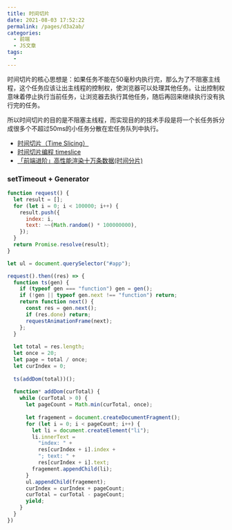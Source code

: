 ```yaml
---
title: 时间切片
date: 2021-08-03 17:52:22
permalink: /pages/d3a2ab/
categories:
  - 前端
  - JS文章
tags:
  - 
---
```

时间切片的核心思想是：如果任务不能在50毫秒内执行完，那么为了不阻塞主线程，这个任务应该让出主线程的控制权，使浏览器可以处理其他任务。让出控制权意味着停止执行当前任务，让浏览器去执行其他任务，随后再回来继续执行没有执行完的任务。

所以时间切片的目的是不阻塞主线程，而实现目的的技术手段是将一个长任务拆分成很多个不超过50ms的小任务分散在宏任务队列中执行。

<!-- more -->

- [时间切片（Time Slicing）](https://github.com/berwin/Blog/issues/38)
- [时间切片编程 timeslice](https://blog.csdn.net/hefeng6500/article/details/114479754)
- [「前端进阶」高性能渲染十万条数据(时间分片)](https://juejin.cn/post/6844903938894872589)


### setTimeout + Generator
```js
function request() {
  let result = [];
  for (let i = 0; i < 100000; i++) {
    result.push({
      index: i,
      text: ~~(Math.random() * 100000000),
    });
  }
  return Promise.resolve(result);
}

let ul = document.querySelector("#app");

request().then((res) => {
  function ts(gen) {
    if (typeof gen === "function") gen = gen();
    if (!gen || typeof gen.next !== "function") return;
    return function next() {
      const res = gen.next();
      if (res.done) return;
      requestAnimationFrame(next);
    };
  }
  
  let total = res.length;
  let once = 20;
  let page = total / once;
  let curIndex = 0;
  
  ts(addDom(total))();
  
  function* addDom(curTotal) {
    while (curTotal > 0) {
      let pageCount = Math.min(curTotal, once);
      
      let fragement = document.createDocumentFragment();
      for (let i = 0; i < pageCount; i++) {
        let li = document.createElement("li");
        li.innerText =
          "index: " +
          res[curIndex + i].index +
          "; text: " +
          res[curIndex + i].text;
        fragement.appendChild(li);
      }
      ul.appendChild(fragement);
      curIndex = curIndex + pageCount;
      curTotal = curTotal - pageCount;
      yield;
    }
  }
})
```

